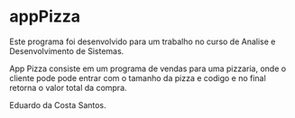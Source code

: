 # appPizza
Este programa foi desenvolvido para um trabalho no curso de Analise e Desenvolvimento de Sistemas.

App Pizza consiste em um programa de vendas para uma pizzaria, onde o cliente pode pode entrar com o tamanho da pizza e codigo e no final retorna o valor total da compra. 

Eduardo da Costa Santos.
